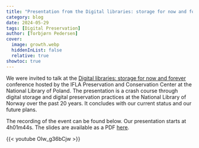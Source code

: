 ```yaml
---
title: "Presentation from the Digital libraries: storage for now and forever conference"
category: blog
date: 2024-05-29
tags: [Digital Preservation]
author: [Torbjørn Pedersen]
cover:
  image: growth.webp
  hiddenInList: false
  relative: true
showtoc: true
---
```


We were invited to talk at the [Digital libraries: storage for now and forever](https://www.bn.org.pl/aktualnosci/5307-digital-libraries:-storage-for-now-and-forever.-konferencja-na-temat-przechowywania-zbiorow-w-bibliotekach-cyfrowych..html) conference hosted by the IFLA Preservation and Conservation Center at the National Library of Poland. The presentation is a crash course through digital storage and digital preservation practices at the National Library of Norway over the past 20 years. It concludes with our current status and our future plans.

The recording of the event can be found below. Our presentation starts at 4h01m44s. The slides are available as a PDF [here](2024-05-29-IFLA-PAC-DIGIPRES.pdf).

{{< youtube OIw_g36bCjw >}}
